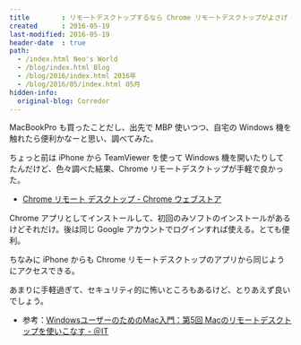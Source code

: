 ```yaml
---
title        : リモートデスクトップするなら Chrome リモートデスクトップがよさげ
created      : 2016-05-19
last-modified: 2016-05-19
header-date  : true
path:
  - /index.html Neo's World
  - /blog/index.html Blog
  - /blog/2016/index.html 2016年
  - /blog/2016/05/index.html 05月
hidden-info:
  original-blog: Corredor
---
```


MacBookPro も買ったことだし、出先で MBP 使いつつ、自宅の Windows 機を触れたら便利かなーと思い、調べてみた。

ちょっと前は iPhone から TeamViewer を使って Windows 機を開いたりしてたんだけど、色々調べた結果、Chrome リモートデスクトップが手軽で良かった。

- [Chrome リモート デスクトップ - Chrome ウェブストア](https://chrome.google.com/webstore/detail/chrome-remote-desktop/gbchcmhmhahfdphkhkmpfmihenigjmpp?hl=ja&gl=JP)

Chrome アプリとしてインストールして、初回のみソフトのインストールがあるけどそれだけ。後は同じ Google アカウントでログインすれば使える。とても便利。

ちなみに iPhone からも Chrome リモートデスクトップのアプリから同じようにアクセスできる。

あまりに手軽過ぎて、セキュリティ的に怖いところもあるけど、とりあえず良いでしょう。

- 参考：[WindowsユーザーのためのMac入門：第5回 Macのリモートデスクトップを使いこなす - ＠IT](http://www.atmarkit.co.jp/ait/articles/1504/09/news018.html)
